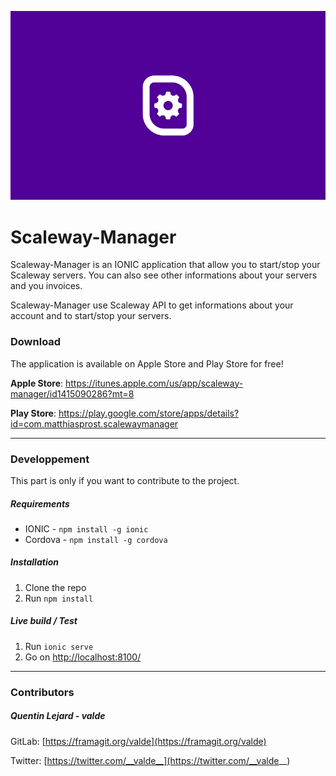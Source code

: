 ![alt text](https://github.com/F4OST/Scaleway-Manager/blob/master/resources/android/splash/drawable-land-hdpi-screen.png?raw=ture)

# Scaleway-Manager

Scaleway-Manager is an IONIC application that allow you to start/stop your Scaleway servers.
You can also see other informations about your servers and you invoices. 

Scaleway-Manager use Scaleway API to get informations about your account and to start/stop your servers.


### Download
The application is available on Apple Store and Play Store for free!

**Apple Store**: https://itunes.apple.com/us/app/scaleway-manager/id1415090286?mt=8

**Play Store**: https://play.google.com/store/apps/details?id=com.matthiasprost.scalewaymanager

---

### Developpement
This part is only if you want to contribute to the project.

##### Requirements

- IONIC - `npm install -g ionic`
- Cordova - `npm install -g cordova`

##### Installation

1. Clone the repo
2. Run `npm install`

##### Live build / Test

1. Run `ionic serve`
2. Go on [http://localhost:8100/](http://localhost:8100/)

---

### Contributors

##### Quentin Lejard - valde

 GitLab: [https://framagit.org/valde](https://framagit.org/valde)
 
 Twitter: [https://twitter.com/__valde__](https://twitter.com/__valde__)
